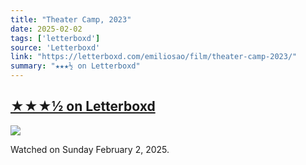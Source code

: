 ```yaml
---
title: "Theater Camp, 2023"
date: 2025-02-02
tags: ['letterboxd']
source: 'Letterboxd'
link: "https://letterboxd.com/emiliosao/film/theater-camp-2023/"
summary: "★★★½ on Letterboxd"
---
```


## [★★★½ on Letterboxd](https://letterboxd.com/emiliosao/film/theater-camp-2023/)

<p><img src="https://a.ltrbxd.com/resized/film-poster/8/8/7/6/5/0/887650-theater-camp-0-600-0-900-crop.jpg?v=ba9c77cf10" /></p>
<p>Watched on Sunday February 2, 2025.</p>